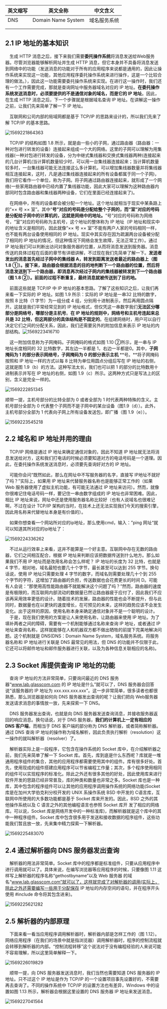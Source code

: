 | 英文缩写 | 英文全称           | 中文含义     |
| -------- | ------------------ | ------------ |
| DNS      | Domain Name System | 域名服务系统 |
|          |                    |              |
|          |                    |              |



## 2.1 IP 地址的基本知识

&emsp;生成 HTTP 消息之后，接下来我们需要**委托操作系统**将消息发送给Web服务器。尽管浏览器能够解析网址并生成 HTTP 消息，但它本身并不具备将消息发送到网络中的功能（发送消息的功能对于所有的应用程序来说都是通用的，因此让操作系统来实现这一功能，其他应用程序委托操作系统来进行操作，这是一个比较合理的做法。），因此这一功能需要委托操作系统来实现。在进行这一操作时，我们还有一个工作需要完成，那就是查询网址中服务器域名对应的 IP 地址。**在委托操作系统发送消息时，必须要提供的不是通信对象的域名，而是它的 IP 地址**。因此，在生成 HTTP 消息之后，下一个步骤就是根据域名查询 IP 地址。在讲解这一操作之前，让我们先来简单了解一下 IP 地址。

&emsp;互联网和公司内部的局域网都是基于 TCP/IP 的思路来设计的，所以我们先来了解 TCP/IP 的基本思路。

![1569221864363](1569221864363.png)

&emsp;TCP/IP 的结构如图 1.8 所示，就是由一些小的子网，通过路由器（路由器：一种对包进行转发的设备）连接起来组成一个大的网络。这里的子网可以理解为用集线器(一种对包进行转发的设备，分为中继式集线器和交换式集线器两种)连接起来的几台计算机(当计算机数量较少时，可以用一台集线器连接起来；当计算机数量较多时，一台集线器可能无法连接这么多计算机，可以增加集线器数量并将集线器相互连接起来，这时，凡是通过集线器连接起来的所有设备都属于同一个子网)，我们将它看作一个单位，称为子网。将子网通过路由器连接起来，就形成了一个网络(一些家用路由器中已经内置了集线器功能，因此大家可以理解为这种路由器内部同时包含路由器和集线器两种设备，它们在里面已经连接起来了)。

&emsp;在网络中，所有的设备都会被分配一个地址。这个地址就相当于现实中某条路上的“×× 号 ×× 室”。其中“**号”对应的号码是分配给整个子网的，而“室”对应的号码是分配给子网中的计算机的，这就是网络中的地址。**“号”对应的号码称为网络号，“室”对应的号码称为主机号，这个地址的整体称为 IP 地址（IP 地址和现实中的地址含义是相同的，因此就像“×× 号 ×× 室”不能有两户人家的号码相同一样，也不能有两台设备使用相同的 IP 地址。现实中其实存在因为疏漏两台设备被分配了相同的 IP 地址的情况，但这种情况下网络会发生故障，无法正常工作）。通过 IP 地址我们可以判断出访问对象服务器的位置，从而将消息发送到服务器。消息传送的具体过程在后面的章节有详细讲解，不过现在我们先简单了解一下。**发送者发出的消息首先经过子网中的集线器 A，转发到距离发送者最近的路由器上（图 1.8 ①）。接下来，路由器会根据消息的目的地判断下一个路由器的位置，然后将消息发送到下一个路由器，即消息再次经过子网内的集线器被转发到下一个路由器（图 1.8 ②）。前面的过程不断重复，最终消息就被传送到了目的地。**

&emsp;前面这些就是 TCP/IP 中 IP 地址的基本思路。了解了这些知识之后，让我们再来看一下实际的 IP 地址。如图 1.9 所示：实际的 IP 地址是一串32 比特的数字，按照 8 比特（1 字节）为一组分成 4 组，分别用十进制表示，然后再用圆点隔开。这就是我们平常经常见到的 IP 地址格式，但仅凭这一串数字我们**无法区分哪部分是网络号，哪部分是主机号**。**在 IP 地址的规则中，网络号和主机号连起来总共是 32 比特，但这两部分的具体结构是不固定的**。在组建网络时，用户可以自行决定它们之间的分配关系，因此，我们还需要另外的附加信息来表示 IP 地址的内部结构。![1569223416710](1569223416710.png)

&emsp;这一附加信息称为子网掩码。子网掩码的格式如图 1.10 ②所示，是一串与 IP 地址长度相同的 32 比特数字，其左边一半都是 1，右边一半都是0。其中，**子网掩码为 1 的部分表示网络号，子网掩码为 0 的部分表示主机**
**号。**将子网掩码按照和 IP 地址一样的方式以每 8 比特为单位用圆点分组后写在 IP 地址的右侧，这就是图 1.9（b）的方法。这种写法太长，我们也可以把 1 的部分的比特数用十进制表示并写在 IP 地址的右侧，如图 1.9（c）所示。这两种方式只是写法上的区别，含义是完全一样的。

![1569222851345](1569222851345.png)

顺带一提，主机号部分的比特全部为 0 或者全部为 1 时代表两种特殊的含义。主机号部分全部为 0 代表整个子网而不是子网中的某台设备（图1.9（d））。此外，主机号部分全部为 1 代表向子网上所有设备发送包，即广播（图 1.9（e））。

![1569223545218](1569223545218.png)

## 2.2 域名和 IP 地址并用的理由

&emsp;TCP/IP 网络是通过 IP 地址来确定通信对象的，因此不知道 IP 地址就无法将消息发送给对方，这和我们打电话的时候必须要知道对方的电话号码是一个道理。因此，在委托操作系统发送消息时，必须要先查询好对方的 IP 地址。

&emsp;可能你会问“既然如此，那么在网址中不写服务器的名字，直接写 IP地址不就好了吗？”实际上，如果用 IP 地址来代替服务器名称也是能够正常工作的（如果 Web 服务器使用了虚拟主机功能，有可能无法通过 IP 地址来访问）。然而，就像你很难记住电话号码一样，要记住一串由数字组成的 IP 地址也非常困难。因此，相比 IP 地址来说，网址中还是使用服务器名称比较好（也有人说域名也很难记啊，不过在设计 TCP/IP 架构的当时，在技术上还无法实现我们今天的搜索引擎，因此用名称来代替地址本身是有价值的）。

&emsp;如果你想查看一个网站所对应的ip地址，那么使用cmd，输入：”ping 网址“就可以知道其所对应的ip地址了：

![1569224336262](1569224336262.png)

&emsp;不过从运行效率上来看，这并不能算是一个好主意。互联网中存在无数的路由器，它们之间相互配合，根据 IP 地址来判断应该把数据传送到什么地方。那么如果我们不用 IP 地址而是改用名称会怎么样呢？ IP 地址的长度为 32 比特，也就是 4 字节，相对地，域名最短也要几十个字节，最长甚至可以达到 255 字节。换句话说，使用 IP 地址只需要处理 4 字节的数字，而域名则需要处理几十个到 255 个字节的字符，这增加了路由器的负担，传送数据也会花费更长的时间 D。可能有人会说：“那使用高性能路由器不就能解决这个问题了吗？”然而，路由器的速度是有极限的，而互联网内部流动的数据量已然让路由器疲于应付了，因此我们不应该再采用效率更低的设计。随着技术的发展，路由器的性能也会不断提升，但与此同时，数据量也在以更快的速度增长，在可预见的未来，这样的趋势应该不会发生变化。出于这样的原因，使用名称本身来确定通信对象并不是一个聪明的设计。
&emsp;于是，现在我们使用的方案是让人来使用名称，让路由器来使用 IP 地址。为了填补两者之间的障碍，需要有一个机制能够通过名称来查询 IP 地址，或者通过 IP 地址来查询名称，这样就能够在人和机器双方都不做出牺牲的前提下完美地解决问题。这个机制就是 DNS(DNS：Domain Name System，域名服务系统。将服务器名称和 IP 地址进行关联是 DNS 最常见的用法，但 DNS 的功能并不仅限于此，它还可以将邮件地址和邮件服务器进行关联，以及为各种信息关联相应的名称)。

## 2.3 Socket 库提供查询 IP 地址的功能

&emsp;查询 IP 地址的方法非常简单，只要询问最近的 DNS 服务器“www.lab.glasscom.com 的 IP 地址是什么”就可以了，DNS 服务器会回答说“该服务器的 IP 地址为 xxx.xxx.xxx.xxx”。这一步非常简单，很多读者也都很熟悉，那么浏览器是如何向 DNS 服务器发出查询的呢？让我们把向 Web服务器发送请求消息的事情放一放，先来探索一下 DNS。

&emsp;DNS 服务器发出查询，也就是向 DNS 服务器发送查询消息，并接收服务器返回的响应消息。换句话说，对于 DNS 服务器，**我们的计算机上一定有相应的 DNS 客户端**，而相当于 DNS 客户端的部分称为 DNS 解析器，或者简称解析器。通过 DNS 查询 IP 地址的操作称为域名解析，因此负责执行解析（resolution）这一操作的就叫解析器（resolver）了。

&emsp;解析器实际上是一段程序，它包含在操作系统的 Socket 库中，在介绍解析器之前，我们先来简单了解一下 Socket 库。首先，库到底是什么东西呢？库就是一堆通用程序组件的集合，其他的应用程序都需要使用其中的组件。库有很多好处。首先，使用现成的组件搭建应用程序可以节省编程工作量；其次，多个程序使用相同的组件可以实现程序的标准化。除此之外还有很多其他的好处，因此使用库来进行软件开发的思路已经非常普及，库的种类和数量也非常之多。Socket 库也是一种库，其中包含的程序组件可以让其他的应用程序调用操作系统的网络功能(Socket 库是在加州大学伯克利分校开发的 UNIX 系操作系统 BSD 中开发的 C语言库，互联网中所使用的大多数功能都是基于 Socket 库来开发的。因此，BSD 之外的其他操作系统以及 C 语言之外的其他编程语言也参照 Socket 库开
发了相应的网络库。可以说，Socket 库是网络开发中的一种标准库)，而解析器就是这个库中的其中一种程序组件。Socket 库中包含很多用于发送和接收数据的程序组件，这些功能我们暂且放一放，先来集中精力探索一下解析器。

![1569225483070](1569225483070.png)

## 2.4 通过解析器向 DNS 服务器发出查询

&emsp;解析器的用法非常简单。Socket 库中的程序都是标准组件，只要从应用程序中进行调用就可以了。具体来说，在编写浏览器等应用程序的时候，只要像图 1.11 这样写上解析器的程序名称“gethostbyname”以及 Web 服务器
的域名“www.lab.glasscom.com”就可以了，这样就完成了对解析器的调用(实际上，除此之外还需要编写一些用于分配保存 IP 地址的内存空间的语句，并在程序开头使用 #include 命令将其包含进来)。

![1569225621282](1569225621282.png)

## 2.5 解析器的内部原理

&emsp;下面来看一看当应用程序调用解析器时，解析器内部是怎样工作的（图 1.12）。网络应用程序（在我们的场景中就是指浏览器）调用解析器时，程序的控制流程就会转移到解析器的内部。“控制流程转移”这个说法对于没有编程经验的人来说可能不容易理解，所以这里简单解释一下。

![1569226019829](1569226019829.png)

&emsp;顺带一提，向 DNS 服务器发送消息时，我们当然也需要知道 DNS 服务器的 IP 地址。只不过这个 IP 地址是作为 TCP/IP 的一个设置项目事先设置好的，不需要再去查询了。不同的操作系统中 TCP/IP 的设置方法也有差异，Windows 中的设置如图 1.13 所示，解析器会根据这里设置的 DNS 服务器 IP 地址来发送消息。

![1569227041564](1569227041564.png)